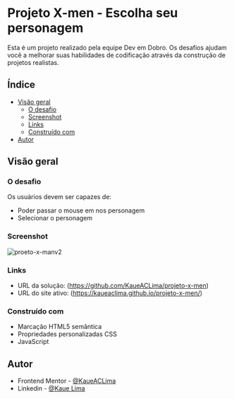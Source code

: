# Projeto X-men - Escolha seu personagem

Esta é um projeto realizado pela equipe Dev em Dobro. Os desafios ajudam você a melhorar suas habilidades de codificação através da construção de projetos realistas. 

## Índice

- [Visão geral](#overview)
  - [O desafio](#O-desafio)
  - [Screenshot](#screenshot)
  - [Links](#links)
  - [Construído com](#built-with)
- [Autor](#author)

## Visão geral

### O desafio

Os usuários devem ser capazes de:

- Poder passar o mouse em nos personagem
- Selecionar o personagem

### Screenshot

![proeto-x-manv2](https://github.com/KaueACLima/projeto-formulario-contato-serfrontend/assets/56000639/035a93b6-6426-4204-aeda-2cfbf1898d74)

### Links

- URL da solução: (https://github.com/KaueACLima/projeto-x-men)
- URL do site ativo: (https://kaueaclima.github.io/projeto-x-men/)


### Construído com

- Marcação HTML5 semântica
- Propriedades personalizadas CSS
- JavaScript

## Autor

- Frontend Mentor - [@KaueACLima](https://www.frontendmentor.io/profile/KaueACLima)
- Linkedin - [@Kaue Lima](https://www.linkedin.com/in/kau%C3%AA-lima-234515182/)

